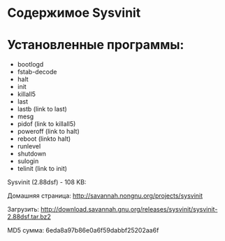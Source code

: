  
 # Содержимое Sysvinit #
 
 # Установленные программы: #
 * bootlogd 
 * fstab-decode
 * halt
 * init
 * killall5
 * last
 * lastb (link to last)
 * mesg
 * pidof (link to killall5)
 * poweroff (link to halt) 
 * reboot (linkto halt)
 * runlevel
 * shutdown
 * sulogin
 * telinit (link to init)


Sysvinit (2.88dsf) - 108 KB:

Домашняя страница: http://savannah.nongnu.org/projects/sysvinit

Загрузить: http://download.savannah.gnu.org/releases/sysvinit/sysvinit-2.88dsf.tar.bz2

MD5 сумма: 6eda8a97b86e0a6f59dabbf25202aa6f
